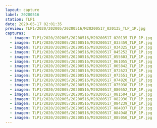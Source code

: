 ```yaml
---
layout: capture
label: 20200516
station: TLP1
date: 2020-05-17 02:01:35
preview: TLP1/2020/202005/20200516/M20200517_020135_TLP_1P.jpg
capturas:
  - imagem: TLP1/2020/202005/20200516/M20200517_020135_TLP_1P.jpg
  - imagem: TLP1/2020/202005/20200516/M20200517_033459_TLP_1P.jpg
  - imagem: TLP1/2020/202005/20200516/M20200517_034325_TLP_1P.jpg
  - imagem: TLP1/2020/202005/20200516/M20200517_045252_TLP_1P.jpg
  - imagem: TLP1/2020/202005/20200516/M20200517_055603_TLP_1P.jpg
  - imagem: TLP1/2020/202005/20200516/M20200517_061055_TLP_1P.jpg
  - imagem: TLP1/2020/202005/20200516/M20200517_065842_TLP_1P.jpg
  - imagem: TLP1/2020/202005/20200516/M20200517_072623_TLP_1P.jpg
  - imagem: TLP1/2020/202005/20200516/M20200517_073551_TLP_1P.jpg
  - imagem: TLP1/2020/202005/20200516/M20200517_074820_TLP_1P.jpg
  - imagem: TLP1/2020/202005/20200516/M20200517_075938_TLP_1P.jpg
  - imagem: TLP1/2020/202005/20200516/M20200517_080552_TLP_1P.jpg
  - imagem: TLP1/2020/202005/20200516/M20200517_081504_TLP_1P.jpg
  - imagem: TLP1/2020/202005/20200516/M20200517_082930_TLP_1P.jpg
  - imagem: TLP1/2020/202005/20200516/M20200517_084239_TLP_1P.jpg
  - imagem: TLP1/2020/202005/20200516/M20200517_084837_TLP_1P.jpg
  - imagem: TLP1/2020/202005/20200516/M20200517_084948_TLP_1P.jpg
  - imagem: TLP1/2020/202005/20200516/M20200517_085050_TLP_1P.jpg
---
```

